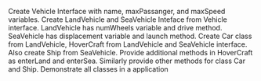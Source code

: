 Create Vehicle Interface with name, maxPassanger, and maxSpeed variables. Create LandVehicle
and SeaVehicle Inteface from Vehicle interface. LandVehicle has numWheels variable and drive
method. SeaVehicle has displacement variable and launch method. Create Car class from
LandVehicle, HoverCraft from LandVehicle and SeaVehicle interface. Also create Ship from
SeaVehicle. Provide additional methods in HoverCraft as enterLand and enterSea. Similarly provide
other methods for class Car and Ship. Demonstrate all classes in a application
